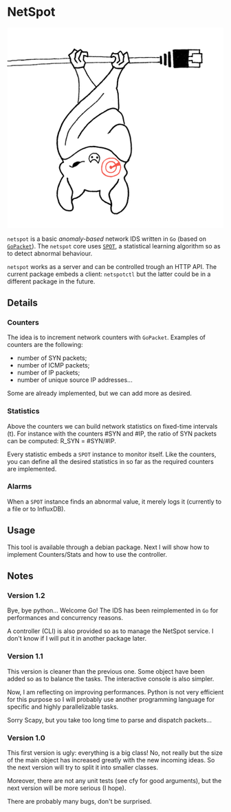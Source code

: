 # NetSpot

![NetSpot_logo](assets/bat.png)

`netspot` is a basic *anomaly-based* network IDS written in `Go` (based on [`GoPacket`](https://github.com/google/gopacket)). 
The `netspot` core uses [`SPOT`](https://asiffer.github.io/libspot/), a statistical learning algorithm so as to detect abnormal behaviour.

`netspot` works as a server and can be controlled trough an HTTP API.
The current package embeds a client: `netspotctl` but the latter could be in a different package in the future.


## Details

### Counters
The idea is to increment network counters with `GoPacket`. Examples of counters are the following:
* number of SYN packets;
* number of ICMP packets;
* number of IP packets;
* number of unique source IP addresses...

Some are already implemented, but we can add more as desired.


### Statistics
Above the counters we can build network statistics on fixed-time intervals \(t\). For instance with the counters #SYN and #IP, the ratio of SYN packets can be computed: R_SYN = #SYN/#IP.

Every statistic embeds a `SPOT` instance to monitor itself. Like the counters, you can define all the desired statistics in so far as the required counters are implemented.

### Alarms

When a `SPOT` instance finds an abnormal value, it merely logs it (currently to a file or to InfluxDB).

## Usage

This tool is available through a debian package. Next I will show how to implement Counters/Stats and how to use the controller.

## Notes

### Version 1.2

Bye, bye python... Welcome Go! The IDS has been reimplemented in `Go` for performances and concurrency reasons.

A controller (CLI) is also provided so as to manage the NetSpot service. I don't know if I will put it in another package later.

### Version 1.1

This version is cleaner than the previous one. Some object have been added so as to balance the tasks. The interactive console is also simpler.

Now, I am reflecting on improving performances. Python is not very efficient for this purpose so I will probably use another programming language for specific and highly parallelizable tasks.

Sorry Scapy, but you take too long time to parse and dispatch packets...


### Version 1.0

This first version is ugly: everything is a big class! No, not really but the size of the main object has increased greatly with the new incoming ideas. So the next version will try to split it into smaller classes.

Moreover, there are not any unit tests (see cfy for good arguments), but the next version will be more serious (I hope).

There are probably many bugs, don't be surprised.
